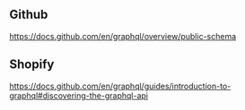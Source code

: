 ## Github

https://docs.github.com/en/graphql/overview/public-schema


## Shopify
https://docs.github.com/en/graphql/guides/introduction-to-graphql#discovering-the-graphql-api